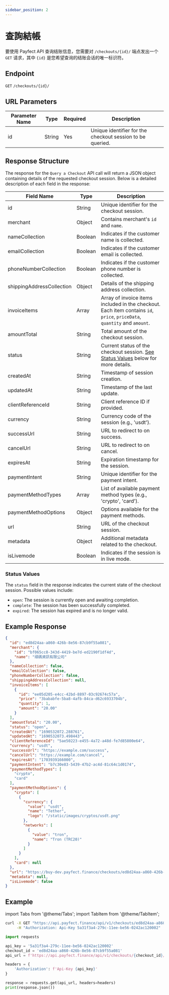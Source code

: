 ```yaml
---
sidebar_position: 2
---
```


# 查詢結帳

要使用 Payfect API 查询结账信息，您需要对 `/checkouts/{id}/` 端点发出一个 `GET` 请求，其中 `{id}` 是您希望查询的结账会话的唯一标识符。

## Endpoint

`GET` `/checkouts/{id}/`

## URL Parameters

| Parameter Name | Type   | Required | Description                  |
|----------------|--------|----------|------------------------------|
| id             | String | Yes      | Unique identifier for the checkout session to be queried. |

## Response Structure

The response for the `Query a Checkout` API call will return a JSON object containing details of the requested checkout session. Below is a detailed description of each field in the response:

| Field Name                   | Type    | Description |
|------------------------------|---------|-------------|
| id                           | String  | Unique identifier for the checkout session. |
| merchant                     | Object  | Contains merchant's `id` and `name`. |
| nameCollection               | Boolean | Indicates if the customer name is collected. |
| emailCollection              | Boolean | Indicates if the customer email is collected. |
| phoneNumberCollection        | Boolean | Indicates if the customer phone number is collected. |
| shippingAddressCollection    | Object  | Details of the shipping address collection. |
| invoiceItems                 | Array   | Array of invoice items included in the checkout. Each item contains `id`, `price`, `priceData`, `quantity` and `amount`. |
| amountTotal                  | String  | Total amount of the checkout session. |
| status                       | String  | Current status of the checkout session. [See Status Values](#status-values) below for more details. |
| createdAt                    | String  | Timestamp of session creation. |
| updatedAt                    | String  | Timestamp of the last update. |
| clientReferenceId            | String  | Client reference ID if provided. |
| currency                     | String  | Currency code of the session (e.g., 'usdt'). |
| successUrl                   | String  | URL to redirect to on success. |
| cancelUrl                    | String  | URL to redirect to on cancel. |
| expiresAt                    | String  | Expiration timestamp for the session. |
| paymentIntent                | String  | Unique identifier for the payment intent. |
| paymentMethodTypes           | Array   | List of available payment method types (e.g., 'crypto', 'card'). |
| paymentMethodOptions         | Object  | Options available for the payment methods. |
| url                          | String  | URL of the checkout session. |
| metadata                     | Object  | Additional metadata related to the checkout. |
| isLivemode                   | Boolean | Indicates if the session is in live mode. |

<a id="status-values"></a>

### Status Values

The `status` field in the response indicates the current state of the checkout session. Possible values include:

- `open`: The session is currently open and awaiting completion.
- `complete`: The session has been successfully completed.
- `expired`: The session has expired and is no longer valid.

## Example Response

```json
{
  "id": "ed8d24aa-a860-426b-8e56-87cb9f55a081",
  "merchant": {
    "id": "bf065cc8-343d-4419-be7d-ed2190f1df4d",
    "name": "頑碼資訊有限公司"
  },
  "nameCollection": false,
  "emailCollection": false,
  "phoneNumberCollection": false,
  "shippingAddressCollection": null,
  "invoiceItems": [
    {
      "id": "ee05d205-e4cc-42bd-8897-03c92674c57a",
      "price": "3bababfe-5ba8-4afb-84ca-d62c6933704b",
      "quantity": 1,
      "amount": "20.00"
    }
  ],
  "amountTotal": "20.00",
  "status": "open",
  "createdAt": "1690532072.288761",
  "updatedAt": "1690532073.498443",
  "clientReferenceId": "5ae50223-e455-4a72-a48d-fe7d85800e64",
  "currency": "usdt",
  "successUrl": "https://example.com/success",
  "cancelUrl": "https://example.com/cancel",
  "expiresAt": "1703939166000",
  "paymentIntent": "b7c30e83-5439-47b2-ac4d-81c64c1d0174",
  "paymentMethodTypes": [
    "crypto",
    "card"
  ],
  "paymentMethodOptions": {
    "crypto": [
      {
        "currency": {
          "value": "usdt",
          "name": "Tether",
          "logo": "/static/images/cryptos/usdt.png"
        },
        "networks": [
          {
            "value": "tron",
            "name": "Tron (TRC20)"
          }
        ]
      }
    ],
    "card": null
  },
  "url": "https://buy-dev.payfect.finance/checkouts/ed8d24aa-a860-426b-8e56-87cb9f55a081",
  "metadata": null,
  "isLivemode": false
}
```

## Example

import Tabs from '@theme/Tabs';
import TabItem from '@theme/TabItem';

<Tabs>

  <TabItem value="curl" label="CURL" default>

```bash
curl -X GET "https://api.payfect.finance/api/v1/checkouts/ed8d24aa-a860-426b-8e56-87cb9f55a081/" \
     -H "Authorization: Api-Key 5a31f3a4-279c-11ee-be56-0242ac120002"
```
  </TabItem>

  <TabItem value="python" label="Python">

```python
import requests

api_key = '5a31f3a4-279c-11ee-be56-0242ac120002'
checkout_id = 'ed8d24aa-a860-426b-8e56-87cb9f55a081'
api_url = f'https://api.payfect.finance/api/v1/checkouts/{checkout_id}/'

headers = {
    'Authorization': f'Api-Key {api_key}'
}

response = requests.get(api_url, headers=headers)
print(response.json())
```

  </TabItem>

</Tabs>
